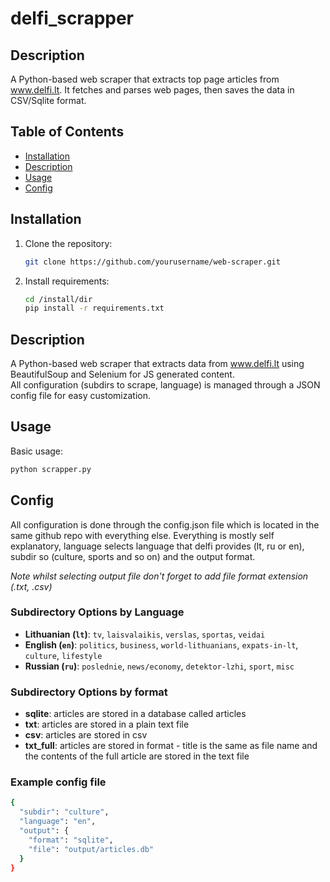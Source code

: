 # delfi_scrapper

## Description
A Python-based web scraper that extracts top page articles from www.delfi.lt. It fetches and parses web pages, then saves the data in CSV/Sqlite format.

## Table of Contents
- [Installation](#installation)
- [Description](#description)
- [Usage](#usage)
- [Config](#config)

## Installation
1. Clone the repository:
   ```bash
   git clone https://github.com/yourusername/web-scraper.git
2. Install requirements:
   ```bash
   cd /install/dir
   pip install -r requirements.txt

## Description
A Python-based web scraper that extracts data from www.delfi.lt using BeautifulSoup and Selenium for JS generated content.  
All configuration (subdirs to scrape, language) is managed through a JSON config file for easy customization.

## Usage
Basic usage:
```bash
python scrapper.py
```

## Config
All configuration is done through the config.json file which is located in the same github repo with everything else.
Everything is mostly self explanatory, language selects language that delfi provides (lt, ru or en), subdir so (culture, sports and so on) and the output format.

*Note whilst selecting output file don't forget to add file format extension (.txt, .csv)*

### Subdirectory Options by Language
- **Lithuanian (`lt`)**: `tv`, `laisvalaikis`, `verslas`, `sportas`, `veidai`
- **English (`en`)**: `politics`, `business`, `world-lithuanians`, `expats-in-lt`, `culture`, `lifestyle`
- **Russian (`ru`)**: `poslednie`, `news/economy`, `detektor-lzhi`, `sport`, `misc`
### Subdirectory Options by format
- **sqlite**: articles are stored in a database called articles
- **txt**: articles are stored in a plain text file
- **csv**: articles are stored in csv
- **txt_full**: articles are stored in format - title is the same as file name and the contents of the full article are stored in the text file
### Example config file
```bash
{
  "subdir": "culture",
  "language": "en",
  "output": {
    "format": "sqlite",
    "file": "output/articles.db"
  }
}
